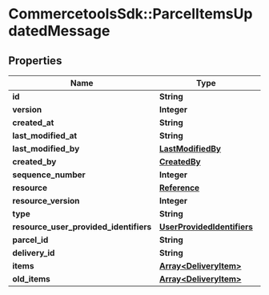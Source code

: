 # CommercetoolsSdk::ParcelItemsUpdatedMessage

## Properties
Name | Type | Description | Notes
------------ | ------------- | ------------- | -------------
**id** | **String** |  | [optional] 
**version** | **Integer** |  | [optional] 
**created_at** | **String** |  | [optional] 
**last_modified_at** | **String** |  | [optional] 
**last_modified_by** | [**LastModifiedBy**](LastModifiedBy.md) |  | [optional] 
**created_by** | [**CreatedBy**](CreatedBy.md) |  | [optional] 
**sequence_number** | **Integer** |  | [optional] 
**resource** | [**Reference**](Reference.md) |  | [optional] 
**resource_version** | **Integer** |  | [optional] 
**type** | **String** |  | [optional] 
**resource_user_provided_identifiers** | [**UserProvidedIdentifiers**](UserProvidedIdentifiers.md) |  | [optional] 
**parcel_id** | **String** |  | [optional] 
**delivery_id** | **String** |  | [optional] 
**items** | [**Array&lt;DeliveryItem&gt;**](DeliveryItem.md) |  | [optional] 
**old_items** | [**Array&lt;DeliveryItem&gt;**](DeliveryItem.md) |  | [optional] 

